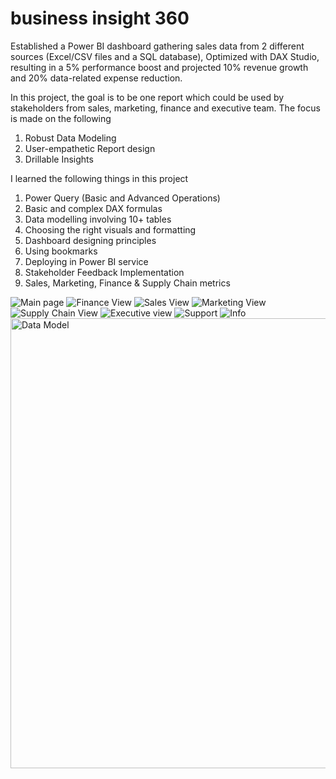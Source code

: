 # business insight 360
Established a Power BI dashboard gathering sales data from 2 different sources (Excel/CSV files and a SQL database), Optimized with DAX Studio, resulting in a 5% performance boost and projected 10% revenue growth and 20% data-related expense reduction.

In this project, the goal is to be one report which could be used by stakeholders from sales, marketing, finance and executive team. The focus is made on the following

1. Robust Data Modeling
2. User-empathetic Report design
3. Drillable Insights

I learned the following things in this project

1. Power Query (Basic and Advanced Operations) 
2. Basic and complex DAX formulas
3. Data modelling involving 10+ tables
4. Choosing the right visuals and formatting
5. Dashboard designing principles
6. Using bookmarks
7. Deploying in Power BI service
8. Stakeholder Feedback Implementation
9. Sales, Marketing, Finance & Supply Chain metrics

![Main page ](https://github.com/spriyankagirish/businessinsight360/assets/138349558/2bc96c02-9608-4ad6-96fa-aee538fd66b8)
![Finance View](https://github.com/spriyankagirish/businessinsight360/assets/138349558/fed673ec-5978-4882-8750-5fa57f94a877)
![Sales View](https://github.com/spriyankagirish/businessinsight360/assets/138349558/17e6937c-da9d-4588-9ec9-dc70941d2aaf)
![Marketing View](https://github.com/spriyankagirish/businessinsight360/assets/138349558/bff1a193-34b4-4b4a-b326-fd841a510416)
![Supply Chain View ](https://github.com/spriyankagirish/businessinsight360/assets/138349558/e6bca940-d7fd-4dc1-ab3d-f0f11f123745)
![Executive view ](https://github.com/spriyankagirish/businessinsight360/assets/138349558/5eed8b70-1394-4704-90c9-5f916e4f227c)
![Support](https://github.com/spriyankagirish/businessinsight360/assets/138349558/76e16a58-806d-4989-bccf-e571de5db431)
![Info](https://github.com/spriyankagirish/businessinsight360/assets/138349558/e6f6d8f6-3053-4c39-a18c-8b56d39955e0)
<img width="720" alt="Data Model" src="https://github.com/spriyankagirish/businessinsight360/assets/138349558/12891d6f-155d-4766-b5a4-902a9af8191d">

